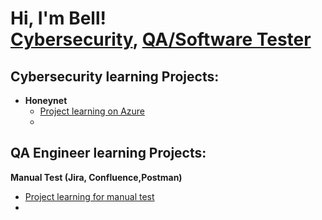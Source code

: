 <h1>Hi, I'm Bell! <br/><a href="https://github.com/moccabee">Cybersecurity</a>, <a href="https://www.linkedin.com/in/nuttapat-weerathanakiat-a2916b97/">QA/Software Tester</a>

<h2> Cybersecurity learning Projects:</h2>

- <b> Honeynet </b>
  - [Project learning on Azure]()
  - 

<h2> QA Engineer learning Projects:</h2>

 <b> Manual Test (Jira, Confluence,Postman)</b>
  - [Project learning for manual test](https://github.com/Moccabee/QA-Engineer-course)
  - 



